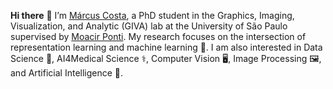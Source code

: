 **Hi there** 👋 I’m [Márcus Costa](https://usmarcv.github.io/portfoliocv/), a PhD student in the Graphics, Imaging, Visualization, and Analytic (GIVA) lab  at the University of São Paulo supervised by [Moacir Ponti](https://sites.google.com/site/moacirponti/). My research focuses on the intersection of representation learning and machine learning 🤖.  I am also interested in Data Science 🎲, AI4Medical Science ⚕️, Computer Vision 🖥️, Image Processing 🖼️, and Artificial Intelligence 🧠.
